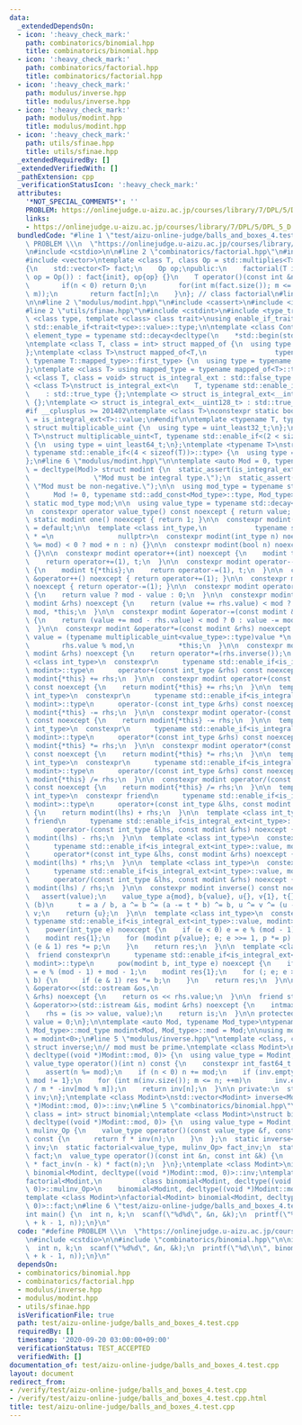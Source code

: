 ```yaml
---
data:
  _extendedDependsOn:
  - icon: ':heavy_check_mark:'
    path: combinatorics/binomial.hpp
    title: combinatorics/binomial.hpp
  - icon: ':heavy_check_mark:'
    path: combinatorics/factorial.hpp
    title: combinatorics/factorial.hpp
  - icon: ':heavy_check_mark:'
    path: modulus/inverse.hpp
    title: modulus/inverse.hpp
  - icon: ':heavy_check_mark:'
    path: modulus/modint.hpp
    title: modulus/modint.hpp
  - icon: ':heavy_check_mark:'
    path: utils/sfinae.hpp
    title: utils/sfinae.hpp
  _extendedRequiredBy: []
  _extendedVerifiedWith: []
  _pathExtension: cpp
  _verificationStatusIcon: ':heavy_check_mark:'
  attributes:
    '*NOT_SPECIAL_COMMENTS*': ''
    PROBLEM: https://onlinejudge.u-aizu.ac.jp/courses/library/7/DPL/5/DPL_5_D
    links:
    - https://onlinejudge.u-aizu.ac.jp/courses/library/7/DPL/5/DPL_5_D
  bundledCode: "#line 1 \"test/aizu-online-judge/balls_and_boxes_4.test.cpp\"\n#define\
    \ PROBLEM \\\n  \"https://onlinejudge.u-aizu.ac.jp/courses/library/7/DPL/5/DPL_5_D\"\
    \n#include <cstdio>\n\n#line 2 \"combinatorics/factorial.hpp\"\n#include <functional>\n\
    #include <vector>\ntemplate <class T, class Op = std::multiplies<T>>\nclass factorial\n\
    {\n    std::vector<T> fact;\n    Op op;\npublic:\n    factorial(T init = 1, Op\
    \ op = Op()) : fact{init}, op{op} {}\n    T operator()(const int &n)\n    {\n\
    \        if(n < 0) return 0;\n        for(int m(fact.size()); m <= n; ++m) fact.emplace_back(op(fact.back(),\
    \ m));\n        return fact[n];\n    }\n}; // class factorial\n#line 3 \"modulus/inverse.hpp\"\
    \n\n#line 2 \"modulus/modint.hpp\"\n#include <cassert>\n#include <iostream>\n\n\
    #line 2 \"utils/sfinae.hpp\"\n#include <cstdint>\n#include <type_traits>\n\ntemplate\
    \ <class type, template <class> class trait>\nusing enable_if_trait_type = typename\
    \ std::enable_if<trait<type>::value>::type;\n\ntemplate <class Container>\nusing\
    \ element_type = typename std::decay<decltype(\n    *std::begin(std::declval<Container&>()))>::type;\n\
    \ntemplate <class T, class = int> struct mapped_of {\n  using type = element_type<T>;\n\
    };\ntemplate <class T>\nstruct mapped_of<T,\n                 typename std::pair<int,\
    \ typename T::mapped_type>::first_type> {\n  using type = typename T::mapped_type;\n\
    };\ntemplate <class T> using mapped_type = typename mapped_of<T>::type;\n\ntemplate\
    \ <class T, class = void> struct is_integral_ext : std::false_type {};\ntemplate\
    \ <class T>\nstruct is_integral_ext<\n    T, typename std::enable_if<std::is_integral<T>::value>::type>\n\
    \    : std::true_type {};\ntemplate <> struct is_integral_ext<__int128_t> : std::true_type\
    \ {};\ntemplate <> struct is_integral_ext<__uint128_t> : std::true_type {};\n\
    #if __cplusplus >= 201402\ntemplate <class T>\nconstexpr static bool is_integral_ext_v\
    \ = is_integral_ext<T>::value;\n#endif\n\ntemplate <typename T, typename = void>\
    \ struct multiplicable_uint {\n  using type = uint_least32_t;\n};\ntemplate <typename\
    \ T>\nstruct multiplicable_uint<T, typename std::enable_if<(2 < sizeof(T))>::type>\
    \ {\n  using type = uint_least64_t;\n};\ntemplate <typename T>\nstruct multiplicable_uint<T,\
    \ typename std::enable_if<(4 < sizeof(T))>::type> {\n  using type = __uint128_t;\n\
    };\n#line 6 \"modulus/modint.hpp\"\n\ntemplate <auto Mod = 0, typename Mod_type\
    \ = decltype(Mod)> struct modint {\n  static_assert(is_integral_ext<decltype(Mod)>::value,\n\
    \                \"Mod must be integral type.\");\n  static_assert(!(Mod < 0),\
    \ \"Mod must be non-negative.\");\n\n  using mod_type = typename std::conditional<\n\
    \      Mod != 0, typename std::add_const<Mod_type>::type, Mod_type>::type;\n \
    \ static mod_type mod;\n\n  using value_type = typename std::decay<mod_type>::type;\n\
    \n  constexpr operator value_type() const noexcept { return value; }\n\n  constexpr\
    \ static modint one() noexcept { return 1; }\n\n  constexpr modint() noexcept\
    \ = default;\n\n  template <class int_type,\n            typename std::enable_if<is_integral_ext<int_type>::value>::type\
    \ * =\n                nullptr>\n  constexpr modint(int_type n) noexcept : value((n\
    \ %= mod) < 0 ? mod + n : n) {}\n\n  constexpr modint(bool n) noexcept : modint(int(n))\
    \ {}\n\n  constexpr modint operator++(int) noexcept {\n    modint t{*this};\n\
    \    return operator+=(1), t;\n  }\n\n  constexpr modint operator--(int) noexcept\
    \ {\n    modint t{*this};\n    return operator-=(1), t;\n  }\n\n  constexpr modint\
    \ &operator++() noexcept { return operator+=(1); }\n\n  constexpr modint &operator--()\
    \ noexcept { return operator-=(1); }\n\n  constexpr modint operator-() const noexcept\
    \ {\n    return value ? mod - value : 0;\n  }\n\n  constexpr modint &operator+=(const\
    \ modint &rhs) noexcept {\n    return (value += rhs.value) < mod ? 0 : value -=\
    \ mod, *this;\n  }\n\n  constexpr modint &operator-=(const modint &rhs) noexcept\
    \ {\n    return (value += mod - rhs.value) < mod ? 0 : value -= mod, *this;\n\
    \  }\n\n  constexpr modint &operator*=(const modint &rhs) noexcept {\n    return\
    \ value = (typename multiplicable_uint<value_type>::type)value *\n           \
    \        rhs.value % mod,\n           *this;\n  }\n\n  constexpr modint &operator/=(const\
    \ modint &rhs) noexcept {\n    return operator*=(rhs.inverse());\n  }\n\n  template\
    \ <class int_type>\n  constexpr\n      typename std::enable_if<is_integral_ext<int_type>::value,\
    \ modint>::type\n      operator+(const int_type &rhs) const noexcept {\n    return\
    \ modint{*this} += rhs;\n  }\n\n  constexpr modint operator+(const modint &rhs)\
    \ const noexcept {\n    return modint{*this} += rhs;\n  }\n\n  template <class\
    \ int_type>\n  constexpr\n      typename std::enable_if<is_integral_ext<int_type>::value,\
    \ modint>::type\n      operator-(const int_type &rhs) const noexcept {\n    return\
    \ modint{*this} -= rhs;\n  }\n\n  constexpr modint operator-(const modint &rhs)\
    \ const noexcept {\n    return modint{*this} -= rhs;\n  }\n\n  template <class\
    \ int_type>\n  constexpr\n      typename std::enable_if<is_integral_ext<int_type>::value,\
    \ modint>::type\n      operator*(const int_type &rhs) const noexcept {\n    return\
    \ modint{*this} *= rhs;\n  }\n\n  constexpr modint operator*(const modint &rhs)\
    \ const noexcept {\n    return modint{*this} *= rhs;\n  }\n\n  template <class\
    \ int_type>\n  constexpr\n      typename std::enable_if<is_integral_ext<int_type>::value,\
    \ modint>::type\n      operator/(const int_type &rhs) const noexcept {\n    return\
    \ modint{*this} /= rhs;\n  }\n\n  constexpr modint operator/(const modint &rhs)\
    \ const noexcept {\n    return modint{*this} /= rhs;\n  }\n\n  template <class\
    \ int_type>\n  constexpr friend\n      typename std::enable_if<is_integral_ext<int_type>::value,\
    \ modint>::type\n      operator+(const int_type &lhs, const modint &rhs) noexcept\
    \ {\n    return modint(lhs) + rhs;\n  }\n\n  template <class int_type>\n  constexpr\
    \ friend\n      typename std::enable_if<is_integral_ext<int_type>::value, modint>::type\n\
    \      operator-(const int_type &lhs, const modint &rhs) noexcept {\n    return\
    \ modint(lhs) - rhs;\n  }\n\n  template <class int_type>\n  constexpr friend\n\
    \      typename std::enable_if<is_integral_ext<int_type>::value, modint>::type\n\
    \      operator*(const int_type &lhs, const modint &rhs) noexcept {\n    return\
    \ modint(lhs) * rhs;\n  }\n\n  template <class int_type>\n  constexpr friend\n\
    \      typename std::enable_if<is_integral_ext<int_type>::value, modint>::type\n\
    \      operator/(const int_type &lhs, const modint &rhs) noexcept {\n    return\
    \ modint(lhs) / rhs;\n  }\n\n  constexpr modint inverse() const noexcept {\n \
    \   assert(value);\n    value_type a{mod}, b{value}, u{}, v{1}, t{};\n    while\
    \ (b)\n      t = a / b, a ^= b ^= (a -= t * b) ^= b, u ^= v ^= (u -= t * v) ^=\
    \ v;\n    return {u};\n  }\n\n  template <class int_type>\n  constexpr\n     \
    \ typename std::enable_if<is_integral_ext<int_type>::value, modint>::type\n  \
    \    power(int_type e) noexcept {\n    if (e < 0) e = e % (mod - 1) + mod - 1;\n\
    \    modint res{1};\n    for (modint p{value}; e; e >>= 1, p *= p) {\n      if\
    \ (e & 1) res *= p;\n    }\n    return res;\n  }\n\n  template <class int_type>\n\
    \  friend constexpr\n      typename std::enable_if<is_integral_ext<int_type>::value,\
    \ modint>::type\n      pow(modint b, int_type e) noexcept {\n    if (e < 0) e\
    \ = e % (mod - 1) + mod - 1;\n    modint res{1};\n    for (; e; e >>= 1, b *=\
    \ b) {\n      if (e & 1) res *= b;\n    }\n    return res;\n  }\n\n  friend std::ostream\
    \ &operator<<(std::ostream &os,\n                                  const modint\
    \ &rhs) noexcept {\n    return os << rhs.value;\n  }\n\n  friend std::istream\
    \ &operator>>(std::istream &is, modint &rhs) noexcept {\n    intmax_t value;\n\
    \    rhs = (is >> value, value);\n    return is;\n  }\n\n protected:\n  value_type\
    \ value = 0;\n};\n\ntemplate <auto Mod, typename Mod_type>\ntypename modint<Mod,\
    \ Mod_type>::mod_type modint<Mod, Mod_type>::mod = Mod;\n\nusing modint_runtime\
    \ = modint<0>;\n#line 5 \"modulus/inverse.hpp\"\ntemplate <class, class = int>\
    \ struct inverse;\n// mod must be prime.\ntemplate <class Modint>\nstruct inverse<Modint,\
    \ decltype((void *)Modint::mod, 0)> {\n  using value_type = Modint;\n  constexpr\
    \ value_type operator()(int n) const {\n    constexpr int_fast64_t mod = value_type::mod;\n\
    \    assert(n %= mod);\n    if (n < 0) n += mod;\n    if (inv.empty()) inv = {1,\
    \ mod != 1};\n    for (int m(inv.size()); m <= n; ++m)\n      inv.emplace_back(mod\
    \ / m * -inv[mod % m]);\n    return inv[n];\n  }\n\n private:\n  static std::vector<value_type>\
    \ inv;\n};\ntemplate <class Modint>\nstd::vector<Modint> inverse<Modint, decltype((void\
    \ *)Modint::mod, 0)>::inv;\n#line 5 \"combinatorics/binomial.hpp\"\ntemplate <class,\
    \ class = int> struct binomial;\ntemplate <class Modint>\nstruct binomial<Modint,\
    \ decltype((void *)Modint::mod, 0)> {\n  using value_type = Modint;\n  struct\
    \ mulinv_Op {\n    value_type operator()(const value_type &f, const size_t &n)\
    \ const {\n      return f * inv(n);\n    }\n  };\n  static inverse<value_type>\
    \ inv;\n  static factorial<value_type, mulinv_Op> fact_inv;\n  static factorial<value_type>\
    \ fact;\n  value_type operator()(const int &n, const int &k) {\n    return fact_inv(k)\
    \ * fact_inv(n - k) * fact(n);\n  }\n};\ntemplate <class Modint>\ninverse<Modint>\
    \ binomial<Modint, decltype((void *)Modint::mod, 0)>::inv;\ntemplate <class Modint>\n\
    factorial<Modint,\n          class binomial<Modint, decltype((void *)Modint::mod,\
    \ 0)>::mulinv_Op>\n    binomial<Modint, decltype((void *)Modint::mod, 0)>::fact_inv;\n\
    template <class Modint>\nfactorial<Modint> binomial<Modint, decltype((void *)Modint::mod,\
    \ 0)>::fact;\n#line 6 \"test/aizu-online-judge/balls_and_boxes_4.test.cpp\"\n\n\
    int main() {\n  int n, k;\n  scanf(\"%d%d\", &n, &k);\n  printf(\"%d\\n\", binomial<modint<1000000007>>()(n\
    \ + k - 1, n));\n}\n"
  code: "#define PROBLEM \\\n  \"https://onlinejudge.u-aizu.ac.jp/courses/library/7/DPL/5/DPL_5_D\"\
    \n#include <cstdio>\n\n#include \"combinatorics/binomial.hpp\"\n\nint main() {\n\
    \  int n, k;\n  scanf(\"%d%d\", &n, &k);\n  printf(\"%d\\n\", binomial<modint<1000000007>>()(n\
    \ + k - 1, n));\n}\n"
  dependsOn:
  - combinatorics/binomial.hpp
  - combinatorics/factorial.hpp
  - modulus/inverse.hpp
  - modulus/modint.hpp
  - utils/sfinae.hpp
  isVerificationFile: true
  path: test/aizu-online-judge/balls_and_boxes_4.test.cpp
  requiredBy: []
  timestamp: '2020-09-20 03:00:00+09:00'
  verificationStatus: TEST_ACCEPTED
  verifiedWith: []
documentation_of: test/aizu-online-judge/balls_and_boxes_4.test.cpp
layout: document
redirect_from:
- /verify/test/aizu-online-judge/balls_and_boxes_4.test.cpp
- /verify/test/aizu-online-judge/balls_and_boxes_4.test.cpp.html
title: test/aizu-online-judge/balls_and_boxes_4.test.cpp
---
```

